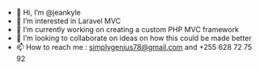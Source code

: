 - 👋 Hi, I’m @jeankyle
- 👀 I’m interested in Laravel MVC
- 🌱 I’m currently working on creating a custom PHP MVC framework
- 💞️ I’m looking to collaborate on ideas on how this could be made better
- 📫 How to reach me : simplygenius78@gmail.com and +255 628 72 75 92

<!---
jeankyle/jeankyle is a ✨ special ✨ repository because its `README.md` (this file) appears on your GitHub profile.
You can click the Preview link to take a look at your changes.
--->
